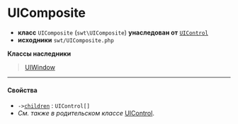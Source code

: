 # UIComposite

- **класс** `UIComposite` (`swt\UIComposite`) **унаследован от** [`UIControl`](https://github.com/jphp-compiler/jphp-swt-ext/blob/master/api-docs/classes/swt/UIControl.ru.md)
- **исходники** `swt/UIComposite.php`

**Классы наследники**

> [UIWindow](https://github.com/jphp-compiler/jphp-swt-ext/blob/master/api-docs/classes/swt/UIWindow.ru.md)

---

#### Свойства

- `->`[`children`](#prop-children) : `UIControl[]`
- *См. также в родительском классе* [UIControl](https://github.com/jphp-compiler/jphp-swt-ext/blob/master/api-docs/classes/swt/UIControl.ru.md).